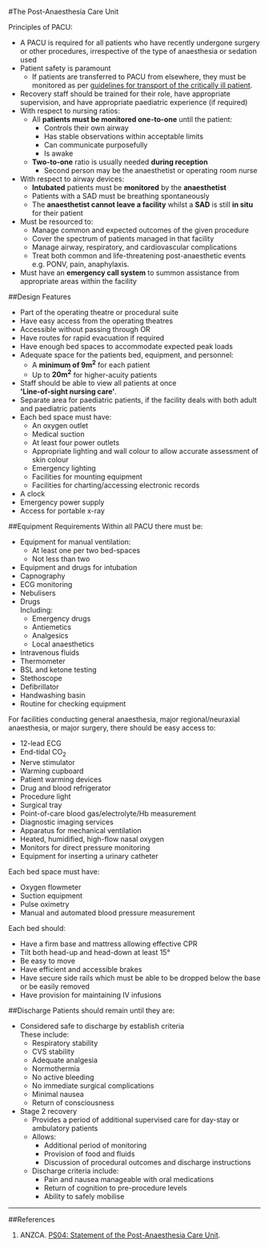 #The Post-Anaesthesia Care Unit

Principles of PACU:
* A PACU is required for all patients who have recently undergone surgery or other procedures, irrespective of the type of anaesthesia or sedation used
* Patient safety is paramount
	* If patients are transferred to PACU from elsewhere, they must be monitored as per [guidelines for transport of the critically ill patient](/intensive-care/transport.md).
* Recovery staff should be trained for their role, have appropriate supervision, and have appropriate paediatric experience (if required)
* With respect to nursing ratios:
	* All **patients must be monitored one-to-one** until the patient:
		* Controls their own airway
		* Has stable observations within acceptable limits
		* Can communicate purposefully
		* Is awake
	* **Two-to-one** ratio is usually needed **during reception**
		* Second person may be the anaesthetist or operating room nurse
* With respect to airway devices:
	* **Intubated** patients must be **monitored** by the **anaesthetist**
	* Patients with a SAD must be breathing spontaneously  
	* The **anaesthetist cannot leave a facility** whilst a **SAD** is still **in situ** for their patient
* Must be resourced to:
	* Manage common and expected outcomes of the given procedure
	* Cover the spectrum of patients managed in that facility
	* Manage airway, respiratory, and cardiovascular complications
	* Treat both common and life-threatening post-anaesthetic events  
	e.g. PONV, pain, anaphylaxis.
* Must have an **emergency call system** to summon assistance from appropriate areas within the facility

##Design Features
* Part of the operating theatre or procedural suite
* Have easy access from the operating theatres
* Accessible without passing through OR
* Have routes for rapid evacuation if required
* Have enough bed spaces to accommodate expected peak loads
* Adequate space for the patients bed, equipment, and personnel:
	* A **minimum of 9m<sup>2</sup>** for each patient
	* Up to **20m<sup>2</sup>** for higher-acuity patients
* Staff should be able to view all patients at once  
**'Line-of-sight nursing care'**.
* Separate area for paediatric patients, if the facility deals with both adult and paediatric patients
* Each bed space must have:
	* An oxygen outlet
	* Medical suction
	* At least four power outlets
	* Appropriate lighting and wall colour to allow accurate assessment of skin colour
	* Emergency lighting
	* Facilities for mounting equipment
	* Facilities for charting/accessing electronic records
* A clock
* Emergency power supply
* Access for portable x-ray

##Equipment Requirements
Within all PACU there must be:
* Equipment for manual ventilation:
	* At least one per two bed-spaces
	* Not less than two
* Equipment and drugs for intubation
* Capnography
* ECG monitoring
* Nebulisers
* Drugs  
Including:
	* Emergency drugs
	* Antiemetics
	* Analgesics
	* Local anaesthetics
* Intravenous fluids
* Thermometer
* BSL and ketone testing
* Stethoscope
* Defibrillator
* Handwashing basin
* Routine for checking equipment

For facilities conducting general anaesthesia, major regional/neuraxial anaesthesia, or major surgery, there should be easy access to:
* 12-lead ECG
* End-tidal CO<sub>2</sub>
* Nerve stimulator
* Warming cupboard
* Patient warming devices
* Drug and blood refrigerator
* Procedure light
* Surgical tray
* Point-of-care blood gas/electrolyte/Hb measurement
* Diagnostic imaging services
* Apparatus for mechanical ventilation
* Heated, humidified, high-flow nasal oxygen
* Monitors for direct pressure monitoring
* Equipment for inserting a urinary catheter

Each bed space must have:
* Oxygen flowmeter
* Suction equipment
* Pulse oximetry
* Manual and automated blood pressure measurement

Each bed should:
* Have a firm base and mattress allowing effective CPR
* Tilt both head-up and head-down at least 15°
* Be easy to move
* Have efficient and accessible brakes
* Have secure side rails which must be able to be dropped below the base or be easily removed
* Have provision for maintaining IV infusions

##Discharge
Patients should remain until they are:
* Considered safe to discharge by establish criteria  
These include:
	* Respiratory stability
	* CVS stability
	* Adequate analgesia
	* Normothermia
	* No active bleeding
	* No immediate surgical complications
	* Minimal nausea
	* Return of consciousness
* Stage 2 recovery  
	* Provides a period of additional supervised care for day-stay or ambulatory patients
	* Allows:
		* Additional period of monitoring
		* Provision of food and fluids
		* Discussion of procedural outcomes and discharge instructions
	* Discharge criteria include:
		* Pain and nausea manageable with oral medications
		* Return of cognition to pre-procedure levels
		* Ability to safely mobilise

---
##References
1. ANZCA. [PS04: Statement of the Post-Anaesthesia Care Unit](http://www.anzca.edu.au/Documents/ps04-2006-recommendations-for-the-post-anaesthesia.pdf).